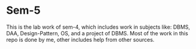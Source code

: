 # Sem-5
This is the lab work of sem-4, which includes work in subjects like: DBMS, DAA, Design-Pattern, OS, and a project of DBMS. Most of the work in this repo is done by me, other includes help from other sources.

